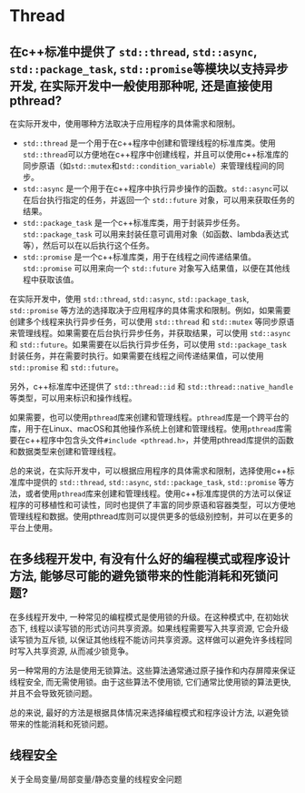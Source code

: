 # Thread

## 在c++标准中提供了 `std::thread`, `std::async`, `std::package_task`, `std::promise`等模块以支持异步开发, 在实际开发中一般使用那种呢, 还是直接使用pthread?

在实际开发中，使用哪种方法取决于应用程序的具体需求和限制。

- `std::thread` 是一个用于在c++程序中创建和管理线程的标准库类。使用`std::thread`可以方便地在c++程序中创建线程，并且可以使用c++标准库的同步原语（如`std::mutex`和`std::condition_variable`）来管理线程间的同步。
- `std::async` 是一个用于在c++程序中执行异步操作的函数。`std::async`可以在后台执行指定的任务，并返回一个 `std::future` 对象，可以用来获取任务的结果。
- `std::package_task` 是一个c++标准库类，用于封装异步任务。`std::package_task` 可以用来封装任意可调用对象（如函数、lambda表达式等），然后可以在以后执行这个任务。
- `std::promise` 是一个c++标准库类，用于在线程之间传递结果值。`std::promise` 可以用来向一个 `std::future` 对象写入结果值，以便在其他线程中获取该值。

在实际开发中，使用 `std::thread`, `std::async`, `std::package_task`, `std::promise` 等方法的选择取决于应用程序的具体需求和限制。例如，如果需要创建多个线程来执行异步任务，可以使用 `std::thread` 和 `std::mutex` 等同步原语来管理线程。如果需要在后台执行异步任务，并获取结果，可以使用 `std::async` 和 `std::future`。如果需要在以后执行异步任务，可以使用 `std::package_task` 封装任务，并在需要时执行。如果需要在线程之间传递结果值，可以使用 `std::promise` 和 `std::future`。

另外，c++标准库中还提供了 `std::thread::id` 和 `std::thread::native_handle` 等类型，可以用来标识和操作线程。

如果需要，也可以使用`pthread`库来创建和管理线程。`pthread`库是一个跨平台的库，用于在Linux、macOS和其他操作系统上创建和管理线程。使用`pthread`库需要在c++程序中包含头文件`#include <pthread.h>`，并使用pthread库提供的函数和数据类型来创建和管理线程。

总的来说，在实际开发中，可以根据应用程序的具体需求和限制，选择使用c++标准库中提供的 `std::thread`, `std::async`, `std::package_task`, `std::promise` 等方法，或者使用`pthread`库来创建和管理线程。使用c++标准库提供的方法可以保证程序的可移植性和可读性，同时也提供了丰富的同步原语和容器类型，可以方便地管理线程和数据。使用pthread库则可以提供更多的低级别控制，并可以在更多的平台上使用。

## 在多线程开发中, 有没有什么好的编程模式或程序设计方法, 能够尽可能的避免锁带来的性能消耗和死锁问题?

在多线程开发中, 一种常见的编程模式是使用锁的升级。在这种模式中, 在初始状态下, 线程以读写锁的形式访问共享资源。如果线程需要写入共享资源, 它会升级读写锁为互斥锁, 以保证其他线程不能访问共享资源。这样做可以避免许多线程同时写入共享资源, 从而减少锁竞争。

另一种常用的方法是使用无锁算法。这些算法通常通过原子操作和内存屏障来保证线程安全, 而无需使用锁。由于这些算法不使用锁, 它们通常比使用锁的算法更快, 并且不会导致死锁问题。

总的来说, 最好的方法是根据具体情况来选择编程模式和程序设计方法, 以避免锁带来的性能消耗和死锁问题。

## 线程安全

关于全局变量/局部变量/静态变量的线程安全问题
